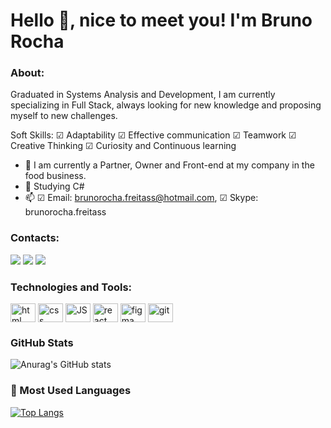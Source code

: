 # Hello 👋, nice to meet you! I'm Bruno Rocha

### About:
Graduated in Systems Analysis and Development, I am currently specializing in Full Stack, always looking for new knowledge and proposing myself to new challenges.

Soft Skills: ☑ Adaptability ☑ Effective communication ☑ Teamwork ☑ Creative Thinking ☑ Curiosity and Continuous learning

- 🔭 I am currently a Partner, Owner and Front-end at my company in the food business.
- 🌱 Studying C#
- 📫 ☑ Email: brunorocha.freitass@hotmail.com, ☑ Skype: brunorocha.freitass 

### Contacts:
<a href="https://twitter.com/brunorochadev" target="_blank"><img src="https://img.shields.io/badge/Twitter-1DA1F2?style=for-the-badge&logo=twitter&logoColor=white" target="_blank"></a>
<a href="https://www.linkedin.com/in/bruno-rocha-545b7a266/" target="_blank"><img src="https://img.shields.io/badge/LinkedIn-0077B5?style=for-the-badge&logo=linkedin&logoColor=white" target="_blank"></a>
<a href="mailto:brunorocha.freitass@hotmail.com" target="_blank"><img src="https://img.shields.io/badge/Microsoft_Outlook-0078D4?style=for-the-badge&logo=microsoft-outlook&logoColor=white" target="_blank"></a>

### Technologies and Tools:
<div>    
<img align="center" alt="html" width="40" height="30" src="https://cdn.jsdelivr.net/gh/devicons/devicon/icons/html5/html5-original.svg" /> 
<img align="center" alt="css" width="40" height="30" src="https://cdn.jsdelivr.net/gh/devicons/devicon/icons/css3/css3-original.svg" /> <img align="center" alt="JS" width="40" height="30" src="https://cdn.jsdelivr.net/gh/devicons/devicon/icons/javascript/javascript-original.svg" />
<img align="center" alt="react" width="40" height="30" src="https://cdn.jsdelivr.net/gh/devicons/devicon/icons/react/react-original.svg" />     
<img align="center" alt="figma" width="40" height="30" src="https://cdn.jsdelivr.net/gh/devicons/devicon/icons/figma/figma-original.svg" />  
<img align="center" alt="git" width="40" height="30" src="https://cdn.jsdelivr.net/gh/devicons/devicon/icons/git/git-original.svg" />   </div>        

### GitHub Stats
![Anurag's GitHub stats](https://github-readme-stats.vercel.app/api?username=brunorocha-dev&show_icons=true&theme=dark)
### 🏴 Most Used Languages
[![Top Langs](https://github-readme-stats.vercel.app/api/top-langs/?username=brunorocha-dev&hide_progress=true&theme=dark)](https://github.com/brunorocha-dev/github-readme-stats)
